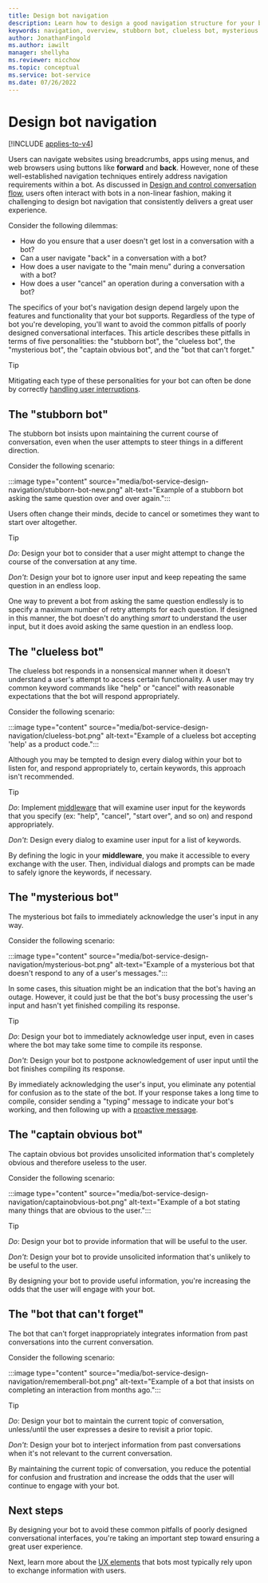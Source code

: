 ```yaml
---
title: Design bot navigation
description: Learn how to design a good navigation structure for your bot and how to avoid the most common navigation design errors.
keywords: navigation, overview, stubborn bot, clueless bot, mysterious bot, captain obvious bot, bot that can't forget
author: JonathanFingold
ms.author: iawilt
manager: shellyha
ms.reviewer: micchow
ms.topic: conceptual
ms.service: bot-service
ms.date: 07/26/2022
---
```


# Design bot navigation

[!INCLUDE [applies-to-v4](includes/applies-to-v4-current.md)]

Users can navigate websites using breadcrumbs, apps using menus, and web browsers using buttons like **forward** and **back**. However, none of these well-established navigation techniques entirely address navigation requirements within a bot. As discussed in [Design and control conversation flow](bot-service-design-conversation-flow.md#handle-interruptions), users often interact with bots in a non-linear fashion, making it challenging to design bot navigation that consistently delivers a great user experience.

Consider the following dilemmas:

- How do you ensure that a user doesn't get lost in a conversation with a bot?
- Can a user navigate "back" in a conversation with a bot?
- How does a user navigate to the "main menu" during a conversation with a bot?
- How does a user "cancel" an operation during a conversation with a bot?

The specifics of your bot's navigation design depend largely upon the features and functionality that your bot supports. Regardless of the type of bot you're developing, you'll want to avoid the common pitfalls of poorly designed conversational interfaces. This article describes these pitfalls in terms of five personalities: the "stubborn bot", the "clueless bot", the "mysterious bot", the "captain obvious bot", and the "bot that can't forget."

> [!TIP]
> Mitigating each type of these personalities for your bot can often be done by correctly [handling user interruptions](v4sdk/bot-builder-howto-handle-user-interrupt.md).

## The "stubborn bot"

The stubborn bot insists upon maintaining the current course of conversation,
even when the user attempts to steer things in a different direction.

Consider the following scenario:

:::image type="content" source="media/bot-service-design-navigation/stubborn-bot-new.png" alt-text="Example of a stubborn bot asking the same question over and over again.":::

Users often change their minds, decide to cancel or sometimes they want to start over altogether.

> [!TIP]
> _Do_: Design your bot to consider that a user might attempt to change the course of the conversation at any time.
>
> _Don't_: Design your bot to ignore user input and keep repeating the same question in an endless loop.

One way to prevent a bot from asking the same question endlessly is to specify a maximum number of retry attempts for each question. If designed in this manner, the bot doesn't do anything _smart_ to understand the user input, but it does avoid asking the same question in an endless loop.

## The "clueless bot"

The clueless bot responds in a nonsensical manner when it doesn't understand a user's attempt to access certain functionality. A user may try common keyword commands like "help" or "cancel" with reasonable expectations that the bot will respond appropriately.

Consider the following scenario:

:::image type="content" source="media/bot-service-design-navigation/clueless-bot.png" alt-text="Example of a clueless bot accepting 'help' as a product code.":::

Although you may be tempted to design every dialog within your bot to listen for, and respond appropriately to, certain keywords, this approach isn't recommended.

> [!TIP]
> _Do_: Implement [middleware](v4sdk/bot-builder-create-middleware.md) that will examine user input for the keywords that you specify (ex: "help", "cancel", "start over", and so on) and respond appropriately.
>
> _Don't_: Design every dialog to examine user input for a list of keywords.

By defining the logic in your **middleware**, you make it accessible to every exchange with the user. Then, individual dialogs and prompts can be made to safely ignore the keywords, if necessary.

## The "mysterious bot"

The mysterious bot fails to immediately acknowledge the user's input in any way.

Consider the following scenario:

:::image type="content" source="media/bot-service-design-navigation/mysterious-bot.png" alt-text="Example of a mysterious bot that doesn't respond to any of a user's messages.":::

In some cases, this situation might be an indication that the bot's having an outage.
However, it could just be that the bot's busy processing the user's input and hasn't yet finished compiling its response.

> [!TIP]
> _Do_: Design your bot to immediately acknowledge user input, even in cases where the bot may take some time to compile its response.
>
> _Don't_: Design your bot to postpone acknowledgement of user input until the bot finishes compiling its response.

By immediately acknowledging the user's input, you eliminate any potential for confusion as to the state of the bot. If your response takes a long time to compile, consider sending a "typing" message to indicate your bot's working, and then following up with a [proactive message](v4sdk/bot-builder-howto-proactive-message.md).

## The "captain obvious bot"

The captain obvious bot provides unsolicited information that's completely obvious and therefore useless to the user.

Consider the following scenario:

:::image type="content" source="media/bot-service-design-navigation/captainobvious-bot.png" alt-text="Example of a bot stating many things that are obvious to the user.":::

> [!TIP]
> _Do_: Design your bot to provide information that will be useful to the user.
>
> _Don't_: Design your bot to provide unsolicited information that's unlikely to be useful to the user.

By designing your bot to provide useful information, you're increasing the odds that the user will engage with your bot.

## The "bot that can't forget"

The bot that can't forget inappropriately integrates information from past conversations into the current conversation.

Consider the following scenario:

:::image type="content" source="media/bot-service-design-navigation/rememberall-bot.png" alt-text="Example of a bot that insists on completing an interaction from months ago.":::

> [!TIP]
> _Do_: Design your bot to maintain the current topic of conversation, unless/until the user expresses a desire to revisit a prior topic.
>
> _Don't_: Design your bot to interject information from past conversations when it's not relevant to the current conversation.

By maintaining the current topic of conversation, you reduce the potential for confusion and frustration and increase the odds that the user will continue to engage with your bot.

## Next steps

By designing your bot to avoid these common pitfalls of poorly designed conversational interfaces, you're taking an important step toward ensuring a great user experience.

Next, learn more about the [UX elements](bot-service-design-user-experience.md) that bots most typically rely upon to exchange information with users.
